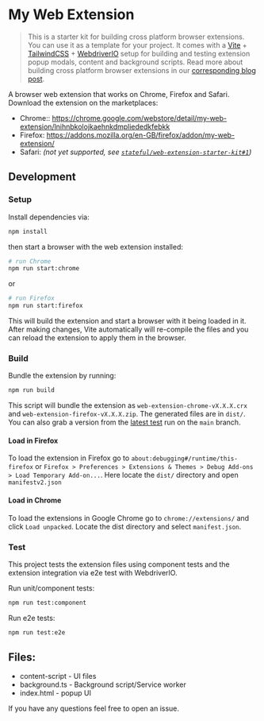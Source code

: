 # My Web Extension

> This is a starter kit for building cross platform browser extensions. You can use it as a template for your project. It comes with a [Vite](https://vitejs.dev/) + [TailwindCSS](https://tailwindcss.com/) + [WebdriverIO](https://webdriver.io) setup for building and testing extension popup modals, content and background scripts. Read more about building cross platform browser extensions in our [corresponding blog post](https://stateful.com/blog/building-cross-browser-web-extensions).

A browser web extension that works on Chrome, Firefox and Safari. Download the extension on the marketplaces:

- Chrome:: https://chrome.google.com/webstore/detail/my-web-extension/lnihnbkolojkaehnkdmpliededkfebkk
- Firefox: https://addons.mozilla.org/en-GB/firefox/addon/my-web-extension/
- Safari: _(not yet supported, see [`stateful/web-extension-starter-kit#1`](https://github.com/stateful/web-extension-starter-kit/issues/1))_

## Development
### Setup

Install dependencies via:

```sh
npm install
```

then start a browser with the web extension installed:

```sh
# run Chrome
npm run start:chrome
```

or

```sh
# run Firefox
npm run start:firefox
```

This will build the extension and start a browser with it being loaded in it. After making changes, Vite automatically will re-compile the files and you can reload the extension to apply them in the browser.

### Build

Bundle the extension by running:

```sh
npm run build
```

This script will bundle the extension as `web-extension-chrome-vX.X.X.crx` and `web-extension-firefox-vX.X.X.zip`. The generated files are in `dist/`. You can also grab a version from the [latest test](https://github.com/stateful/web-extension-starter-kit/actions/workflows/test.yml) run on the `main` branch.

#### Load in Firefox

To load the extension in Firefox go to `about:debugging#/runtime/this-firefox` or `Firefox > Preferences > Extensions & Themes > Debug Add-ons > Load Temporary Add-on...`. Here locate the `dist/` directory and open `manifestv2.json`

#### Load in Chrome

To load the extensions in Google Chrome go to `chrome://extensions/` and click `Load unpacked`. Locate the dist directory and select `manifest.json`.

### Test

This project tests the extension files using component tests and the extension integration via e2e test with WebdriverIO.

Run unit/component tests:

```sh
npm run test:component
```

Run e2e tests:

```sh
npm run test:e2e
```

## Files:

 - content-script - UI files
 - background.ts - Background script/Service worker
 - index.html - popup UI

If you have any questions feel free to open an issue.
